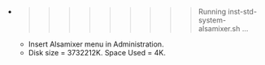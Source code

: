 * >>>>>>>>> Running inst-std-system-alsamixer.sh ...
  * Insert Alsamixer menu in Administration.
  * Disk size = 3732212K. Space Used = 4K.
